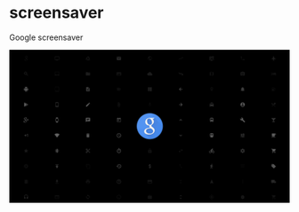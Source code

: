 # screensaver
Google screensaver

![alt tag](https://raw.githubusercontent.com/auxdesigner/Google-Screensaver/master/preview.gif)
